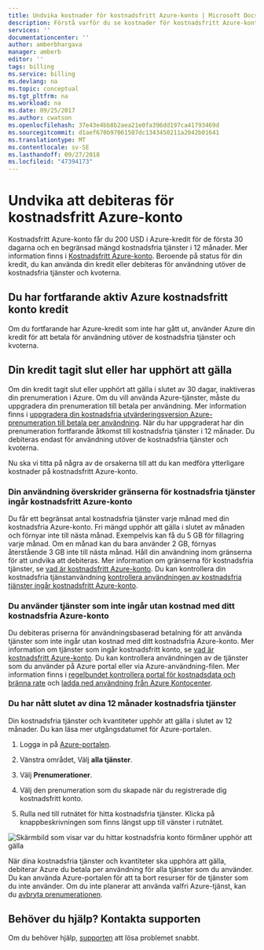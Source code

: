 ```yaml
---
title: Undvika kostnader för kostnadsfritt Azure-konto | Microsoft Docs
description: Förstå varför du se kostnader för kostnadsfritt Azure-konto. Lära dig att undvika dessa kostnader.
services: ''
documentationcenter: ''
author: amberbhargava
manager: amberb
editor: ''
tags: billing
ms.service: billing
ms.devlang: na
ms.topic: conceptual
ms.tgt_pltfrm: na
ms.workload: na
ms.date: 09/25/2017
ms.author: cwatson
ms.openlocfilehash: 37e43e4bb8b2aea21e0fa396dd197ca41793469d
ms.sourcegitcommit: d1aef670b97061507dc1343450211a2042b01641
ms.translationtype: MT
ms.contentlocale: sv-SE
ms.lasthandoff: 09/27/2018
ms.locfileid: "47394173"
---
```

# <a name="avoid-getting-charged-for-your-azure-free-account"></a>Undvika att debiteras för kostnadsfritt Azure-konto

Kostnadsfritt Azure-konto får du 200 USD i Azure-kredit för de första 30 dagarna och en begränsad mängd kostnadsfria tjänster i 12 månader. Mer information finns i [Kostnadsfritt Azure-konto](https://azure.microsoft.com/free/). Beroende på status för din kredit, du kan använda din kredit eller debiteras för användning utöver de kostnadsfria tjänster och kvoterna.

## <a name="you-still-have-active-azure-free-account-credit"></a>Du har fortfarande aktiv Azure kostnadsfritt konto kredit 
Om du fortfarande har Azure-kredit som inte har gått ut, använder Azure din kredit för att betala för användning utöver de kostnadsfria tjänster och kvoterna.

## <a name="your-credit-ran-out-or-has-expired"></a>Din kredit tagit slut eller har upphört att gälla
Om din kredit tagit slut eller upphört att gälla i slutet av 30 dagar, inaktiveras din prenumeration i Azure. Om du vill använda Azure-tjänster, måste du uppgradera din prenumeration till betala per användning. Mer information finns i [uppgradera din kostnadsfria utvärderingsversion Azure-prenumeration till betala per användning](billing-upgrade-azure-subscription.md). När du har uppgraderat har din prenumeration fortfarande åtkomst till kostnadsfria tjänster i 12 månader. Du debiteras endast för användning utöver de kostnadsfria tjänster och kvoterna.


Nu ska vi titta på några av de orsakerna till att du kan medföra ytterligare kostnader på kostnadsfritt Azure-konto.


### <a name="your-usage-exceeds-the-limits-of-free-services-included-with-your-azure-free-account"></a>Din användning överskrider gränserna för kostnadsfria tjänster ingår kostnadsfritt Azure-konto

Du får ett begränsat antal kostnadsfria tjänster varje månad med din kostnadsfria Azure-konto. Fri mängd upphör att gälla i slutet av månaden och förnyar inte till nästa månad. Exempelvis kan få du 5 GB för fillagring varje månad. Om en månad kan du bara använder 2 GB, förnyas återstående 3 GB inte till nästa månad. Håll din användning inom gränserna för att undvika att debiteras. Mer information om gränserna för kostnadsfria tjänster, se [vad är kostnadsfritt Azure-konto](https://azure.microsoft.com/free/free-account-faq/). Du kan kontrollera din kostnadsfria tjänstanvändning [kontrollera användningen av kostnadsfria tjänster ingår kostnadsfritt Azure-konto](billing-check-free-service-usage.md). 

### <a name="you-are-using-services-not-included-for-free-with-your-azure-free-account"></a>Du använder tjänster som inte ingår utan kostnad med ditt kostnadsfria Azure-konto

Du debiteras priserna för användningsbaserad betalning för att använda tjänster som inte ingår utan kostnad med ditt kostnadsfria Azure-konto. Mer information om tjänster som ingår kostnadsfritt konto, se [vad är kostnadsfritt Azure-konto](https://azure.microsoft.com/free/free-account-faq/). Du kan kontrollera användningen av de tjänster som du använder på Azure portal eller via Azure-användning-filen. Mer information finns i [regelbundet kontrollera portal för kostnadsdata och bränna rate](billing-getting-started.md#costs) och [ladda ned användning från Azure Kontocenter](billing-download-azure-invoice-daily-usage-date.md). 

### <a name="you-have-reached-the-end-of-your-12-months-free-services"></a>Du har nått slutet av dina 12 månader kostnadsfria tjänster

Din kostnadsfria tjänster och kvantiteter upphör att gälla i slutet av 12 månader. Du kan läsa mer utgångsdatumet för Azure-portalen.

1.  Logga in på [Azure-portalen](http://portal.azure.com).

2.  Vänstra området, Välj **alla tjänster**.

3.  Välj **Prenumerationer**.

4.  Välj den prenumeration som du skapade när du registrerade dig kostnadsfritt konto.

5.  Rulla ned till rutnätet för hitta kostnadsfria tjänster. Klicka på knappbeskrivningen som finns längst upp till vänster i rutnätet.

![Skärmbild som visar var du hittar kostnadsfria konto förmåner upphör att gälla](./media/billing-avoid-charges-free-account/freeaccount-benefits-expiration-date.png)


När dina kostnadsfria tjänster och kvantiteter ska upphöra att gälla, debiterar Azure du betala per användning för alla tjänster som du använder. Du kan använda Azure-portalen för att ta bort resurser för de tjänster som du inte använder. Om du inte planerar att använda valfri Azure-tjänst, kan du [avbryta prenumerationen](billing-how-to-cancel-azure-subscription.md).

## <a name="need-help-contact-support"></a>Behöver du hjälp? Kontakta supporten

Om du behöver hjälp, [supporten](https://portal.azure.com/?#blade/Microsoft_Azure_Support/HelpAndSupportBlade) att lösa problemet snabbt.
